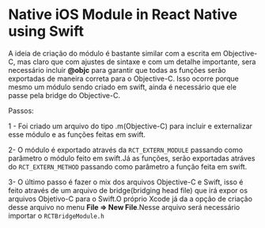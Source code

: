# Native iOS Module in React Native using Swift

A ideia de criação do módulo é bastante similar com a escrita em Objective-C, mas claro que com ajustes de sintaxe e com um detalhe importante, sera necessário incluir  **@objc** para garantir que todas as funções serão exportadas de maneira correta para o Objective-C. Isso ocorre porque mesmo um módulo sendo criado em swift, ainda é necessário que ele passe pela bridge do Objective-C.

Passos:

1 - Foi criado um arquivo do tipo .m(Objective-C) para incluir e externalizar esse módulo e as funções feitas em swift.

2- O módulo é exportado através da `RCT_EXTERN_MODULE` passando como parâmetro o módulo feito em swift.Já as funções, serão exportadas atráves do `RCT_EXTERN_METHOD` passando como parâmetro a função feita em swift.

3- O último passo é fazer o mix dos arquivos Objective-C e Swift, isso é feito através de um arquivo de bridge(bridging head file) que irá expor os arquivos Objetivo-C para o Swift.O próprio Xcode já da a opção de criação desse arquivo no menu **File ⇒ New File**.Nesse arquivo será necessário importar o `RCTBridgeModule.h`
